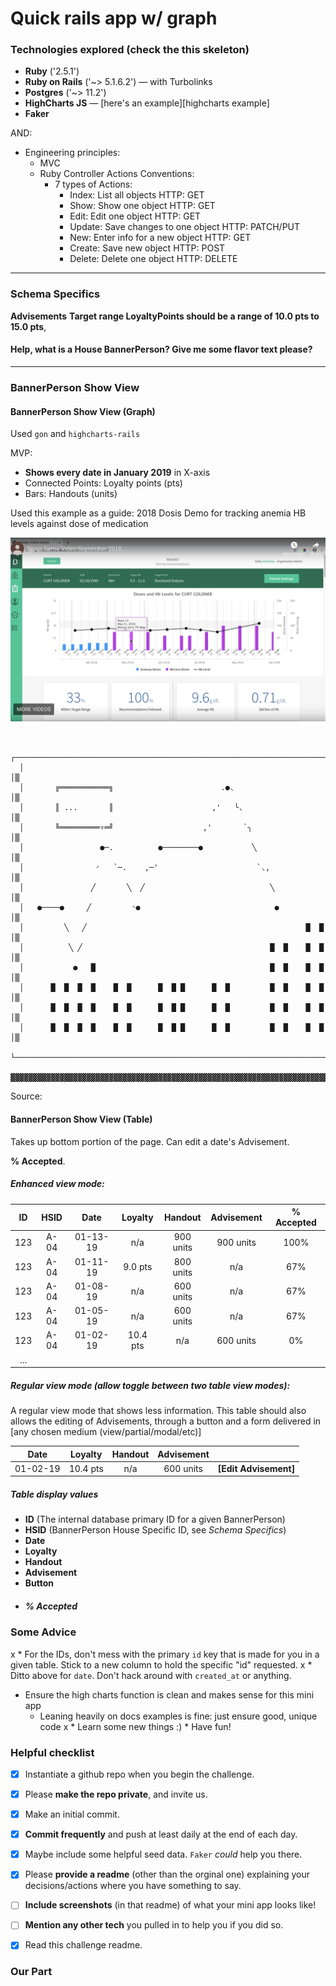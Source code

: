 # Quick rails app w/ graph

### Technologies explored (check the this skeleton)

* **Ruby** ('2.5.1')
* **Ruby on Rails** ('~> 5.1.6.2') — with Turbolinks
* **Postgres** ('~> 11.2')
* **HighCharts JS** —
  [here's an example][highcharts example]
* **Faker**

AND:
* Engineering principles:
  * MVC
  * Ruby Controller Actions Conventions:
    * 7 types of Actions:
      * Index: List all objects
        HTTP: GET
      * Show: Show one object
        HTTP: GET
      * Edit: Edit one object
        HTTP: GET
      * Update: Save changes to one object
        HTTP: PATCH/PUT
      * New: Enter info for a new object
        HTTP: GET
      * Create: Save new object
        HTTP: POST
      * Delete: Delete one object
        HTTP: DELETE
---

### Schema Specifics

**Advisements**
 **Target range
LoyaltyPoints should be a range of 10.0 pts to 15.0 pts**,

#### Help, what is a House BannerPerson? Give me some flavor text please?


---

### BannerPerson Show View


#### BannerPerson Show View (Graph)
Used `gon` and `highcharts-rails`



MVP:
  * **Shows every date in January 2019** in X-axis
  * Connected Points: Loyalty points (pts)
  * Bars: Handouts (units)

  Used this example as a guide:
  2018 Dosis Demo for tracking anemia HB levels against
  dose of medication

  ![Graph from Demo](/app/assets/images/demoGraph.jpg)



```

  ┌──────────────────────────────────────────────────────────────────────┐
  │                                                                      │▒
  │       ╔═══════════╗                        .●◟                       │▒
  │       ║ ...       ║                      ,'   ╰◟                     │▒
  │       ╚═════════▿═╝                    ,'       `╮                   │▒
  │                 ●─.          ●────────●           ╲                  │▒
  │                ◜   `─.    ,─'                      `◟,               │▒
  │               ╱       ╲  ╱                            ╲              │▒
  │   ●────●     ╱         ◝●                              ●             │▒
  │         ╲   ╱                                                 █  █   │▒
  │          ╲ ╱                                          █  █    █  █   │▒
  │           ●   █                                       █  █    █  █   │▒
  │      █  █  █  █    █  █      █  █ █      █  █         █  █    █  █   │▒
  │      █  █  █  █    █  █      █  █ █      █  █         █  █    █  █   │▒
  │      █  █  █  █    █  █      █  █ █      █  █         █  █    █  █   │▒
  └──────────────────────────────────────────────────────────────────────┘▒
   ▓▓▓▓▓▓▓▓▓▓▓▓▓▓▓▓▓▓▓▓▓▓▓▓▓▓▓▓▓▓▓▓▓▓▓▓▓▓▓▓▓▓▓▓▓▓▓▓▓▓▓▓▓▓▓▓▓▓▓▓▓▓▓▓▓▓▓▓▓▓▓▓

```

Source:


#### BannerPerson Show View (Table)
Takes up bottom portion of the page.
Can edit a date's Advisement.

**% Accepted**.

##### Enhanced view mode:
|  ID | HSID |  Date  |Loyalty | Handout |Advisement|% Accepted|
|:---:|:----:|:------:|:------:|:-------:|:--------:|:--------:|
| 123 | A-04 |01-13-19|  n/a   |900 units| 900 units|   100%   |
| 123 | A-04 |01-11-19| 9.0 pts|800 units|    n/a   |    67%   |
| 123 | A-04 |01-08-19|  n/a   |600 units|    n/a   |    67%   |
| 123 | A-04 |01-05-19|  n/a   |600 units|    n/a   |    67%   |
| 123 | A-04 |01-02-19|10.4 pts|   n/a   | 600 units|    0%    |
| ... |      |        |        |         |          |          |

##### Regular view mode (allow toggle between two table view modes):
A regular view mode that shows less information.
This table should also allows the editing of Advisements, through a
button and a form delivered in [any chosen medium (view/partial/modal/etc)]

|  Date  |Loyalty |Handout|Advisement|                     |
|:------:|:------:|:-----:|:--------:|:-------------------:|
|01-02-19|10.4 pts|  n/a  | 600 units|**[Edit Advisement]**|

##### Table display values
  * **ID**          (The internal database primary ID for a given BannerPerson)
  * **HSID**         (BannerPerson House Specific ID, see _Schema Specifics_)
  * **Date**
  * **Loyalty**
  * **Handout**
  * **Advisement**
  * **Button**
  * ##### % Accepted


### Some Advice
x  * For the IDs, don't mess with the primary `id` key that is made for you in a
  given table. Stick to a new column to hold the specific "id" requested.
x  * Ditto above for `date`. Don't hack around with `created_at` or anything.
  * Ensure the high charts function is clean and makes sense for this mini app
    * Leaning heavily on docs examples is fine: just ensure good, unique code
x  * Learn some new things
:)  * Have fun!

### Helpful checklist

  * [x] Instantiate a github repo when you begin the challenge.
  * [x] Please **make the repo private**, and invite us.
  * [x] Make an initial commit.
  * [x] **Commit frequently** and push at least daily at the end of each day.
  * [x] Maybe include some helpful seed data. `Faker` _could_ help you there.
  * [x] Please **provide a readme** (other than the orginal one) explaining your
    decisions/actions where you have something to say.
  * [ ] **Include screenshots** (in that readme) of what your mini app looks
    like!
  * [ ] **Mention any other tech** you pulled in to help you if you did so.
  * [x] Read this challenge readme.


### Our Part
